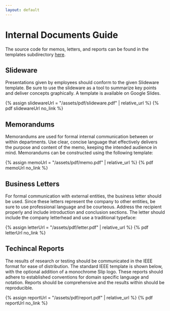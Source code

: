 ```yaml
---
layout: default
---
```

# Internal Documents Guide

The source code for memos, letters, and reports can be found in the templates subdirectory [here](https://github.com/KK1423/tchnclcm300styleguide-kkpudi).

## Slideware

Presentations given by employees should conform to the given Slideware template. Be sure to use the slideware as a tool to summarize key points and deliver concepts graphically. A template is available on Google Slides.

{% assign slidewareUrl = "/assets/pdf/slideware.pdf" | relative_url %}
{% pdf slidewareUrl no_link %}

## Memorandums

Memorandums are used for formal internal communication between or within departments. Use clear, concise language that effectively delivers the purpose and content of the memo, keeping the intended audience in mind. Memorandums can be constructed using the following template:

{% assign memoUrl = "/assets/pdf/memo.pdf" | relative_url %}
{% pdf memoUrl no_link %}

## Business Letters

For formal communication with external entities, the business letter should be used. Since these letters represent the company to other entities, be sure to use professional language and be courteous. Address the recipient properly and include introduction and conclusion sections. The letter should include the company letterhead and use a traditional typeface:

{% assign letterUrl = "/assets/pdf/letter.pdf" | relative_url %}
{% pdf letterUrl no_link %}

## Techincal Reports

The results of research or testing should be communicated in the IEEE format for ease of distribution. The standard IEEE template is shown below, with the optional addition of a monochrome Slip logo. These reports should adhere to established conventions for domain specific language and notation. Reports should be comprehensive and the results within should be reproducible.

{% assign reportUrl = "/assets/pdf/report.pdf" | relative_url %}
{% pdf reportUrl no_link %}
